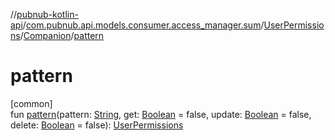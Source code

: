 //[pubnub-kotlin-api](../../../../index.md)/[com.pubnub.api.models.consumer.access_manager.sum](../../index.md)/[UserPermissions](../index.md)/[Companion](index.md)/[pattern](pattern.md)

# pattern

[common]\
fun [pattern](pattern.md)(pattern: [String](https://kotlinlang.org/api/core/kotlin-stdlib/kotlin/-string/index.html), get: [Boolean](https://kotlinlang.org/api/core/kotlin-stdlib/kotlin/-boolean/index.html) = false, update: [Boolean](https://kotlinlang.org/api/core/kotlin-stdlib/kotlin/-boolean/index.html) = false, delete: [Boolean](https://kotlinlang.org/api/core/kotlin-stdlib/kotlin/-boolean/index.html) = false): [UserPermissions](../index.md)
